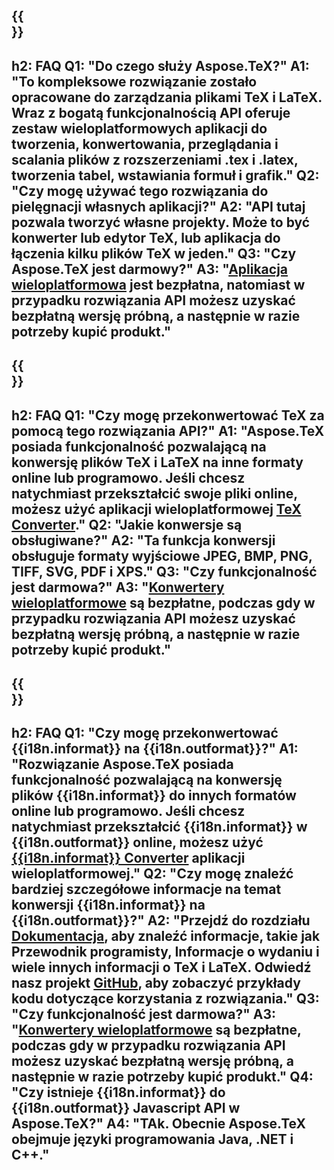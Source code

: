 ﻿---
translation: true
deploy: false
---

{{<section faq>}}
---
h2: FAQ
Q1: "Do czego służy Aspose.TeX?"
A1: "To kompleksowe rozwiązanie zostało opracowane do zarządzania plikami TeX i LaTeX. Wraz z bogatą funkcjonalnością API oferuje zestaw wieloplatformowych aplikacji do tworzenia, konwertowania, przeglądania i scalania plików z rozszerzeniami .tex i .latex, tworzenia tabel, wstawiania formuł i grafik."
Q2: "Czy mogę używać tego rozwiązania do pielęgnacji własnych aplikacji?"
A2: "API tutaj pozwala tworzyć własne projekty. Może to być konwerter lub edytor TeX, lub aplikacja do łączenia kilku plików TeX w jeden."
Q3: "Czy Aspose.TeX jest darmowy?"
A3: "[Aplikacja wieloplatformowa](https://products.aspose.app/tex/applications) jest bezpłatna, natomiast w przypadku rozwiązania API możesz uzyskać bezpłatną wersję próbną, a następnie w razie potrzeby kupić produkt."
---

{{<section faq-converter>}}
---
h2: FAQ
Q1: "Czy mogę przekonwertować TeX za pomocą tego rozwiązania API?"
A1: "Aspose.TeX posiada funkcjonalność pozwalającą na konwersję plików TeX i LaTeX na inne formaty online lub programowo. Jeśli chcesz natychmiast przekształcić swoje pliki online, możesz użyć aplikacji wieloplatformowej [TeX Converter](https://products.aspose.app/tex/conversion/)."
Q2: "Jakie konwersje są obsługiwane?"
A2: "Ta funkcja konwersji obsługuje formaty wyjściowe JPEG, BMP, PNG, TIFF, SVG, PDF i XPS."
Q3: "Czy funkcjonalność jest darmowa?"
A3: "[Konwertery wieloplatformowe](https://products.aspose.app/tex/conversion) są bezpłatne, podczas gdy w przypadku rozwiązania API możesz uzyskać bezpłatną wersję próbną, a następnie w razie potrzeby kupić produkt."
---

{{<section faq-converter-child>}}
---
h2: FAQ
Q1: "Czy mogę przekonwertować {{i18n.informat}} na {{i18n.outformat}}?"
A1: "Rozwiązanie Aspose.TeX posiada funkcjonalność pozwalającą na konwersję plików {{i18n.informat}} do innych formatów online lub programowo. Jeśli chcesz natychmiast przekształcić {{i18n.informat}} w {{i18n.outformat}} online, możesz użyć [{{i18n.informat}} Converter](https://products.aspose.app/tex/konwersji/{{i18n.informatlower}}) aplikacji wieloplatformowej."
Q2: "Czy mogę znaleźć bardziej szczegółowe informacje na temat konwersji {{i18n.informat}} na {{i18n.outformat}}?"
A2: "Przejdź do rozdziału [Dokumentacja](https://docs.aspose.com/tex/), aby znaleźć informacje, takie jak Przewodnik programisty, Informacje o wydaniu i wiele innych informacji o TeX i LaTeX. Odwiedź nasz projekt [GitHub](https://github.com/aspose-tex), aby zobaczyć przykłady kodu dotyczące korzystania z rozwiązania."
Q3: "Czy funkcjonalność jest darmowa?"
A3: "[Konwertery wieloplatformowe](https://products.aspose.app/tex/conversion) są bezpłatne, podczas gdy w przypadku rozwiązania API możesz uzyskać bezpłatną wersję próbną, a następnie w razie potrzeby kupić produkt."
Q4: "Czy istnieje {{i18n.informat}} do {{i18n.outformat}} Javascript API w Aspose.TeX?"
A4: "TAk. Obecnie Aspose.TeX obejmuje języki programowania Java, .NET i C++."
---

